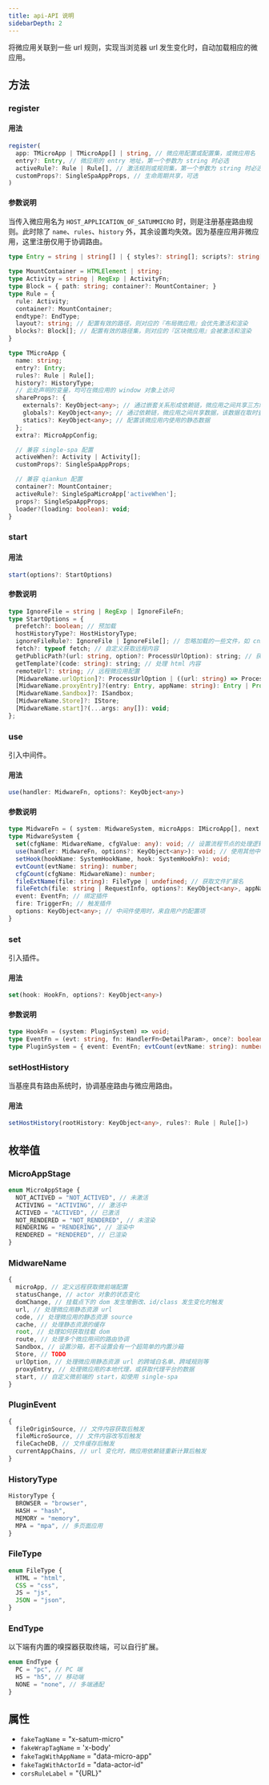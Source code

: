 ```yaml
---
title: api-API 说明
sidebarDepth: 2
---
```


将微应用关联到一些 url 规则，实现当浏览器 url 发生变化时，自动加载相应的微应用。

## 方法

### register

#### 用法

```ts
register(
  app: TMicroApp | TMicroApp[] | string, // 微应用配置或配置集，或微应用名
  entry?: Entry, // 微应用的 entry 地址，第一个参数为 string 时必选
  activeRule?: Rule | Rule[], // 激活规则或规则集，第一个参数为 string 时必选
  customProps?: SingleSpaAppProps, // 生命周期共享，可选
)
```

#### 参数说明

当传入微应用名为 `HOST_APPLICATION_OF_SATUMMICRO` 时，则是注册基座路由规则。此时除了 `name`、`rules`、`history` 外，其余设置均失效。因为基座应用非微应用，这里注册仅用于协调路由。

```ts
type Entry = string | string[] | { styles?: string[]; scripts?: string[]; html?: string; }

type MountContainer = HTMLElement | string;
type Activity = string | RegExp | ActivityFn;
type Block = { path: string; container?: MountContainer; }
type Rule = {
  rule: Activity;
  container?: MountContainer;
  endtype?: EndType;
  layout?: string; // 配置有效的路径，则对应的『布局微应用』会优先激活和渲染
  blocks?: Block[]; // 配置有效的路径集，则对应的『区块微应用』会被激活和渲染
}

type TMicroApp {
  name: string;
  entry?: Entry;
  rules?: Rule | Rule[];
  history?: HistoryType;
  // 此处声明的变量，均可在微应用的 window 对象上访问
  shareProps?: {
    externals?: KeyObject<any>; // 通过嵌套关系形成依赖链，微应用之间共享三方库如 React
    globals?: KeyObject<any>; // 通过依赖链，微应用之间共享数据，该数据在取时查询依赖链
    statics?: KeyObject<any>; // 配置该微应用内使用的静态数据
  };
  extra?: MicroAppConfig;

  // 兼容 single-spa 配置
  activeWhen?: Activity | Activity[];
  customProps?: SingleSpaAppProps;

  // 兼容 qiankun 配置
  container?: MountContainer;
  activeRule?: SingleSpaMicroApp['activeWhen'];
  props?: SingleSpaAppProps;
  loader?(loading: boolean): void;
}
```

### start

#### 用法

```ts
start(options?: StartOptions)
```

#### 参数说明

```ts
type IgnoreFile = string | RegExp | IgnoreFileFn;
type StartOptions = {
  prefetch?: boolean; // 预加载
  hostHistoryType?: HostHistoryType;
  ignoreFileRule?: IgnoreFile | IgnoreFile[]; // 忽略加载的一些文件，如 cnzz 类的
  fetch?: typeof fetch; // 自定义获取远程内容
  getPublicPath?(url: string, option?: ProcessUrlOption): string; // 获取资源相对路径
  getTemplate?(code: string): string; // 处理 html 内容
  remoteUrl?: string; // 远程微应用配置
  [MidwareName.urlOption]?: ProcessUrlOption | ((url: string) => ProcessUrlOption);
  [MidwareName.proxyEntry]?(entry: Entry, appName: string): Entry | Promise<Entry>;
  [MidwareName.Sandbox]?: ISandbox;
  [MidwareName.Store]?: IStore;
  [MidwareName.start]?(...args: any[]): void;
};
```

### use

引入中间件。

#### 用法

```ts
use(handler: MidwareFn, options?: KeyObject<any>)
```

#### 参数说明

```ts
type MidwareFn = ( system: MidwareSystem, microApps: IMicroApp[], next: NextFn ) => void;
type MidwareSystem {
  set(cfgName: MidwareName, cfgValue: any): void; // 设置流程节点的处理逻辑
  use(handler: MidwareFn, options?: KeyObject<any>): void; // 使用其他中间件
  setHook(hookName: SystemHookName, hook: SystemHookFn): void;
  evtCount(evtName: string): number;
  cfgCount(cfgName: MidwareName): number;
  fileExtName(file: string): FileType | undefined; // 获取文件扩展名
  fileFetch(file: string | RequestInfo, options?: KeyObject<any>, appName?: string ): Promise<any>;
  event: EventFn; // 绑定插件
  fire: TriggerFn; // 触发插件
  options: KeyObject<any>; // 中间件使用时，来自用户的配置项
}
```

### set

引入插件。

#### 用法

```ts
set(hook: HookFn, options?: KeyObject<any>)
```

#### 参数说明

```ts
type HookFn = (system: PluginSystem) => void;
type EventFn = (evt: string, fn: HandlerFn<DetailParam>, once?: boolean) => void;
type PluginSystem = { event: EventFn; evtCount(evtName: string): number; options: KeyObject<any> };
```

### setHostHistory

当基座具有路由系统时，协调基座路由与微应用路由。

#### 用法

```ts
setHostHistory(rootHistory: KeyObject<any>, rules?: Rule | Rule[]>)
```

## 枚举值

### MicroAppStage

```ts
enum MicroAppStage {
  NOT_ACTIVED = "NOT_ACTIVED", // 未激活
  ACTIVING = "ACTIVING", // 激活中
  ACTIVED = "ACTIVED", // 已激活
  NOT_RENDERED = "NOT_RENDERED", // 未渲染
  RENDERING = "RENDERING", // 渲染中
  RENDERED = "RENDERED", // 已渲染
}
```

### MidwareName

```ts
{
  microApp, // 定义远程获取微前端配置
  statusChange, // actor 对象的状态变化
  domChange, // 挂载点下的 dom 发生增删改、id/class 发生变化时触发
  url, // 处理微应用静态资源 url
  code, // 处理微应用的静态资源 source
  cache, // 处理静态资源的缓存
  root, // 处理如何获取挂载 dom
  route, // 处理多个微应用间的路由协调
  Sandbox, // 设置沙箱，若不设置会有一个超简单的内置沙箱
  Store, // TODO
  urlOption, // 处理微应用静态资源 url 的跨域白名单、跨域规则等
  proxyEntry, // 处理微应用的本地代理，或获取代理平台的数据
  start, // 自定义微前端的 start，如使用 single-spa
}
```

### PluginEvent

```ts
{
  fileOriginSource, // 文件内容获取后触发
  fileMicroSource, // 文件内容改写后触发
  fileCacheDB, // 文件缓存后触发
  currentAppChains, // url 变化时，微应用依赖链重新计算后触发
}
```

### HistoryType

```ts
HistoryType {
  BROWSER = "browser",
  HASH = "hash",
  MEMORY = "memory",
  MPA = "mpa", // 多页面应用
}
```

### FileType

```ts
enum FileType {
  HTML = "html",
  CSS = "css",
  JS = "js",
  JSON = "json",
}
```

### EndType

以下端有内置的嗅探器获取终端，可以自行扩展。

```ts
enum EndType {
  PC = "pc", // PC 端
  H5 = "h5", // 移动端
  NONE = "none", // 多端通配
}
```

## 属性

- `fakeTagName` = "x-satum-micro"
- `fakeWrapTagName` = 'x-body'
- `fakeTagWithAppName` = "data-micro-app"
- `fakeTagWithActorId` = "data-actor-id"
- `corsRuleLabel` = "{URL}"
